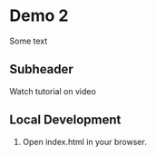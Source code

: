 # Demo 2

Some text

## Subheader

Watch tutorial on video

## Local Development

1. Open index.html in your browser.